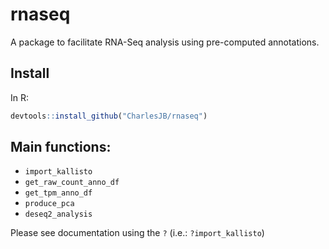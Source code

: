 # rnaseq

A package to facilitate RNA-Seq analysis using pre-computed annotations.

## Install

In R:
 
```r
devtools::install_github("CharlesJB/rnaseq")
```

## Main functions:

* `import_kallisto`
* `get_raw_count_anno_df`
* `get_tpm_anno_df`
* `produce_pca`
* `deseq2_analysis`

Please see documentation using the `?` (i.e.: `?import_kallisto`)
